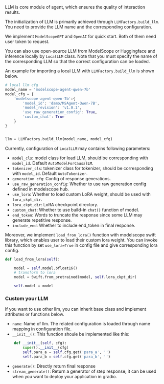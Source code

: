 
LLM is core module of agent, which ensures the quality of interaction results.

The initialization of LLM is primarily achieved through `LLMFactory.build_llm`. You need to provide the LLM name and the corresponding configuration.

We implement `ModelScopeGPT` and `OpenAI` for quick start. Both of them need user token to request.

You can also use open-source LLM from ModelScope or Huggingface and inference locally by `LocalLLM` class. Note that you must specify the name of the corresponding LLM so that the correct configuration can be loaded.


An example for importing a local LLM with `LLMFactory.build_llm` is shown below.


```Python
# local llm cfg
model_name = 'modelscope-agent-qwen-7b'
model_cfg = {
    'modelscope-agent-qwen-7b':{
        'model_id': 'damo/MSAgent-Qwen-7B',
        'model_revision': 'v1.0.1',
        'use_raw_generation_config': True,
        'custom_chat': True
    }
}


llm = LLMFactory.build_llm(model_name, model_cfg)
```

Currently, configuration of `LocalLLM` may contains following parameters:

- `model_cls`: model class for load LLM, should be corresponding with `model_id`. Default `AutoModelForCausalLM`.
- `tokenizer_cls`: tokenizer class for tokenizer, should be corresponding with `model_id`. Default `AutoTokenizer`.
- `generation_cfg`: Config of response generations.
- `use_raw_generation_config`: Whether to use raw generation config defined in modelscope hub.
- `use_lora`: Whether to load custom LoRA weight, should be used with `lora_ckpt_dir`.
- `lora_ckpt_dir`: LoRA checkpoint directory.
- `custom_chat`: Whether to use build-in `chat()` function of model.
- `end_token`: Words to truncate the response since some LLM may generate repetitive response.
- `include_end`: Whether to include end_token in final response.

Moreover, we implement `load_from_lora()` function with modelscope swift library, which enables user to load their custom lora weight. You can invoke this function by set `use_lora=True` in config file and give corresponding lora config.

```Python
def load_from_lora(self):

    model = self.model.bfloat16()
    # transform to lora
    model = Swift.from_pretrained(model, self.lora_ckpt_dir)

    self.model = model
```


### Custom your LLM

If you want to use other llm, you can inherit base class and implement attributes or functions below.

- `name`: Name of llm. The related configuration is loaded through name mapping in configuration file.
- `__init__()`: This function shoule be implemented like this:
```Python
    def __init__(self, cfg):
        super().__init__(cfg)
        self.para_a = self.cfg.get('para_a', '')
        self.para_b = self.cfg.get('para_b', '')
```
- `generate()`: Directly return final response
- `stream_generate()`: Return a generator of step response, it can be used when you want to deploy your application in gradio.
